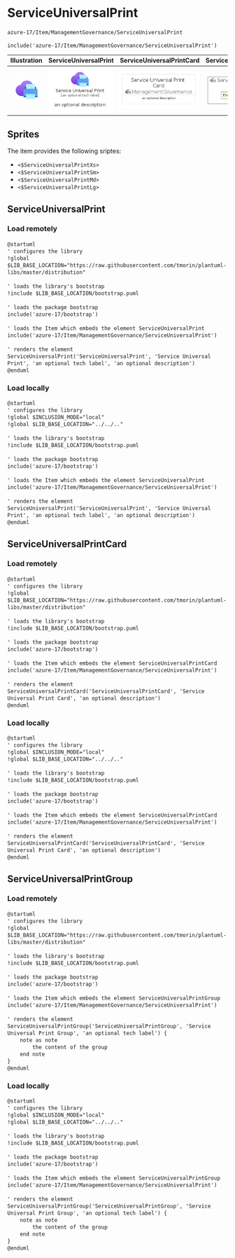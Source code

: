 # ServiceUniversalPrint


```text
azure-17/Item/ManagementGovernance/ServiceUniversalPrint
```

```text
include('azure-17/Item/ManagementGovernance/ServiceUniversalPrint')
```



| Illustration | ServiceUniversalPrint | ServiceUniversalPrintCard | ServiceUniversalPrintGroup |
| :---: | :---: | :---: | :---: |
| ![illustration for Illustration](../../../azure-17/Item/ManagementGovernance/ServiceUniversalPrint.png) | ![illustration for ServiceUniversalPrint](../../../azure-17/Item/ManagementGovernance/ServiceUniversalPrint.Local.png) | ![illustration for ServiceUniversalPrintCard](../../../azure-17/Item/ManagementGovernance/ServiceUniversalPrintCard.Local.png) | ![illustration for ServiceUniversalPrintGroup](../../../azure-17/Item/ManagementGovernance/ServiceUniversalPrintGroup.Local.png) |



## Sprites
The item provides the following sriptes:

- `<$ServiceUniversalPrintXs>`
- `<$ServiceUniversalPrintSm>`
- `<$ServiceUniversalPrintMd>`
- `<$ServiceUniversalPrintLg>`





## ServiceUniversalPrint

### Load remotely
```plantuml
@startuml
' configures the library
!global $LIB_BASE_LOCATION="https://raw.githubusercontent.com/tmorin/plantuml-libs/master/distribution"

' loads the library's bootstrap
!include $LIB_BASE_LOCATION/bootstrap.puml

' loads the package bootstrap
include('azure-17/bootstrap')

' loads the Item which embeds the element ServiceUniversalPrint
include('azure-17/Item/ManagementGovernance/ServiceUniversalPrint')

' renders the element
ServiceUniversalPrint('ServiceUniversalPrint', 'Service Universal Print', 'an optional tech label', 'an optional description')
@enduml
```

### Load locally
```plantuml
@startuml
' configures the library
!global $INCLUSION_MODE="local"
!global $LIB_BASE_LOCATION="../../.."

' loads the library's bootstrap
!include $LIB_BASE_LOCATION/bootstrap.puml

' loads the package bootstrap
include('azure-17/bootstrap')

' loads the Item which embeds the element ServiceUniversalPrint
include('azure-17/Item/ManagementGovernance/ServiceUniversalPrint')

' renders the element
ServiceUniversalPrint('ServiceUniversalPrint', 'Service Universal Print', 'an optional tech label', 'an optional description')
@enduml
```

## ServiceUniversalPrintCard

### Load remotely
```plantuml
@startuml
' configures the library
!global $LIB_BASE_LOCATION="https://raw.githubusercontent.com/tmorin/plantuml-libs/master/distribution"

' loads the library's bootstrap
!include $LIB_BASE_LOCATION/bootstrap.puml

' loads the package bootstrap
include('azure-17/bootstrap')

' loads the Item which embeds the element ServiceUniversalPrintCard
include('azure-17/Item/ManagementGovernance/ServiceUniversalPrint')

' renders the element
ServiceUniversalPrintCard('ServiceUniversalPrintCard', 'Service Universal Print Card', 'an optional description')
@enduml
```

### Load locally
```plantuml
@startuml
' configures the library
!global $INCLUSION_MODE="local"
!global $LIB_BASE_LOCATION="../../.."

' loads the library's bootstrap
!include $LIB_BASE_LOCATION/bootstrap.puml

' loads the package bootstrap
include('azure-17/bootstrap')

' loads the Item which embeds the element ServiceUniversalPrintCard
include('azure-17/Item/ManagementGovernance/ServiceUniversalPrint')

' renders the element
ServiceUniversalPrintCard('ServiceUniversalPrintCard', 'Service Universal Print Card', 'an optional description')
@enduml
```

## ServiceUniversalPrintGroup

### Load remotely
```plantuml
@startuml
' configures the library
!global $LIB_BASE_LOCATION="https://raw.githubusercontent.com/tmorin/plantuml-libs/master/distribution"

' loads the library's bootstrap
!include $LIB_BASE_LOCATION/bootstrap.puml

' loads the package bootstrap
include('azure-17/bootstrap')

' loads the Item which embeds the element ServiceUniversalPrintGroup
include('azure-17/Item/ManagementGovernance/ServiceUniversalPrint')

' renders the element
ServiceUniversalPrintGroup('ServiceUniversalPrintGroup', 'Service Universal Print Group', 'an optional tech label') {
    note as note
        the content of the group
    end note
}
@enduml
```

### Load locally
```plantuml
@startuml
' configures the library
!global $INCLUSION_MODE="local"
!global $LIB_BASE_LOCATION="../../.."

' loads the library's bootstrap
!include $LIB_BASE_LOCATION/bootstrap.puml

' loads the package bootstrap
include('azure-17/bootstrap')

' loads the Item which embeds the element ServiceUniversalPrintGroup
include('azure-17/Item/ManagementGovernance/ServiceUniversalPrint')

' renders the element
ServiceUniversalPrintGroup('ServiceUniversalPrintGroup', 'Service Universal Print Group', 'an optional tech label') {
    note as note
        the content of the group
    end note
}
@enduml
```

